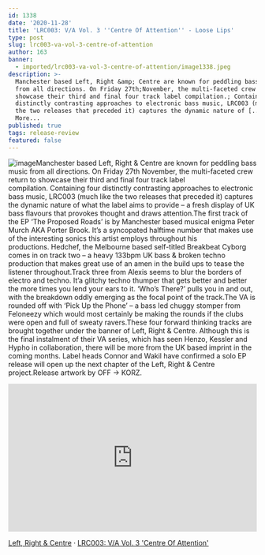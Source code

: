 ```yaml
---
id: 1338
date: '2020-11-28'
title: 'LRC003: V/A Vol. 3 ''Centre Of Attention'' - Loose Lips'
type: post
slug: lrc003-va-vol-3-centre-of-attention
author: 163
banner:
  - imported/lrc003-va-vol-3-centre-of-attention/image1338.jpeg
description: >-
  Manchester based Left, Right &amp; Centre are known for peddling bass music
  from all directions. On Friday 27th;November, the multi-faceted crew return to
  showcase their third and final four track label compilation.; Containing four
  distinctly contrasting approaches to electronic bass music, LRC003 (much like
  the two releases that preceded it) captures the dynamic nature of [...]Read
  More...
published: true
tags: release-review
featured: false
---
```

![image](../imported/lrc003-va-vol-3-centre-of-attention/image1338.jpeg)Manchester based Left, Right & Centre are known for peddling bass music from all directions. On Friday 27th November, the multi-faceted crew return to showcase their third and final four track label compilation. Containing four distinctly contrasting approaches to electronic bass music, LRC003 (much like the two releases that preceded it) captures the dynamic nature of what the label aims to provide – a fresh display of UK bass flavours that provokes thought and draws attention.The first track of the EP ‘The Proposed Roads’ is by Manchester based musical enigma Peter Murch AKA Porter Brook. It’s a syncopated halftime number that makes use of the interesting sonics this artist employs throughout his productions. Hedchef, the Melbourne based self-titled Breakbeat Cyborg comes in on track two – a heavy 133bpm UK bass & broken techno production that makes great use of an amen in the build ups to tease the listener throughout.Track three from Alexis seems to blur the borders of electro and techno. It’a glitchy techno thumper that gets better and better the more times you lend your ears to it. ‘Who’s There?’ pulls you in and out, with the breakdown oddly emerging as the focal point of the track.The VA is rounded off with ‘Pick Up the Phone’ – a bass led chuggy stomper from Feloneezy which would most certainly be making the rounds if the clubs were open and full of sweaty ravers.These four forward thinking tracks are brought together under the banner of Left, Right & Centre. Although this is the final instalment of their VA series, which has seen Henzo, Kessler and Hypho in collaboration, there will be more from the UK based imprint in the coming months. Label heads Connor and Wakil have confirmed a solo EP release will open up the next chapter of the Left, Right & Centre project.Release artwork by OFF → KORZ.

<iframe width='100%' height='300' scrolling='no' frameborder='no' allow='autoplay' src='https://w.soundcloud.com/player/?url=https%3A//api.soundcloud.com/playlists/1164015946&color=%23ff5500&auto_play=false&hide_related=false&show_comments=true&show_user=true&show_reposts=false&show_teaser=true'></iframe>

[Left, Right & Centre](https://soundcloud.com/leftrightandcentreuk "Left, Right & Centre") · [LRC003: V/A Vol. 3 'Centre Of Attention'](https://soundcloud.com/leftrightandcentreuk/sets/lrc003-v-a-vol-3-centre-of "LRC003: V/A Vol. 3 'Centre Of Attention'")